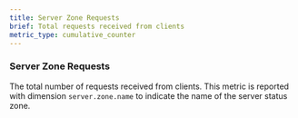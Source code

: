 ```yaml
---
title: Server Zone Requests
brief: Total requests received from clients
metric_type: cumulative_counter
---
```

### Server Zone Requests
The total number of requests received from clients. This metric is reported with dimension `server.zone.name` to
indicate the name of the server status zone.
